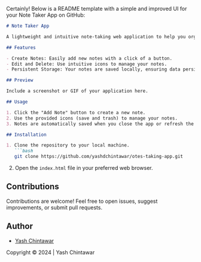 Certainly! Below is a README template with a simple and improved UI for your Note Taker App on GitHub:

```markdown
# Note Taker App

A lightweight and intuitive note-taking web application to help you organize your thoughts effortlessly.

## Features

- Create Notes: Easily add new notes with a click of a button.
- Edit and Delete: Use intuitive icons to manage your notes.
- Persistent Storage: Your notes are saved locally, ensuring data persistence.

## Preview

Include a screenshot or GIF of your application here.

## Usage

1. Click the "Add Note" button to create a new note.
2. Use the provided icons (save and trash) to manage your notes.
3. Notes are automatically saved when you close the app or refresh the page.

## Installation

1. Clone the repository to your local machine.
   ```bash
   git clone https://github.com/yashdchintawar/otes-taking-app.git
   ```

2. Open the `index.html` file in your preferred web browser.

## Contributions

Contributions are welcome! Feel free to open issues, suggest improvements, or submit pull requests.


## Author

- [Yash Chintawar](https://github.com/yashdchintawar)

Copyright © 2024 | Yash Chintawar
```
